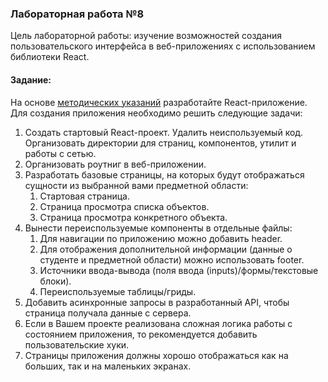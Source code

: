 ### Лабораторная работа №8
Цель лабораторной работы: изучение возможностей создания пользовательского интерфейса в веб-приложениях с использованием библиотеки React.
#### Задание:
На основе [методических указаний](https://github.com/iu5team/iu5web-fall-2021/blob/main/tutorials/lab8/lab8_tutorial.md) разработайте React-приложение. Для создания приложения необходимо решить следующие задачи:

1. Создать стартовый React-проект. Удалить неиспользуемый код. Организовать директории для страниц, компонентов, утилит и работы с сетью.
2. Организовать роутниг в веб-приложении.
2. Разработать базовые страницы, на которых будут отображаться сущности из выбранной вами предметной области:
   1. Стартовая страница.
    2. Страница просмотра списка объектов.
    3. Страница просмотра конкретного объекта.
3. Вынести переиспользуемые компоненты в отдельные файлы:
    1. Для навигации по приложению можно добавить header.
    3. Для отображения дополнительной информации (данные о студенте и предметной области) можно использовать footer.
    3. Источники ввода-вывода (поля ввода (inputs)/формы/текстовые блоки).
   3. Переиспользуемые таблицы/гриды.
3. Добавить асинхронные запросы в разработанный API, чтобы страница получала данные с сервера.
3. Если в Вашем проекте реализована сложная логика работы с состоянием приложения, то рекомендуется добавить пользовательские хуки.
3. Страницы приложения должны хорошо отображаться как на больших, так и на маленьких экранах.
